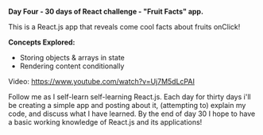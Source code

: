 **Day Four - 30 days of React challenge - "Fruit Facts" app.**

This is a React.js app that reveals come cool facts about fruits onClick! 

**Concepts Explored:** 
- Storing objects & arrays in state
- Rendering content conditionally

Video: https://www.youtube.com/watch?v=Uj7M5dLcPAI

Follow me as I self-learn self-learning React.js. Each day for thirty days i'll be creating a simple app and posting about it, (attempting to) explain my code, and discuss what I have learned. By the end of day 30 I hope to have a basic working knowledge of React.js and its applications!
